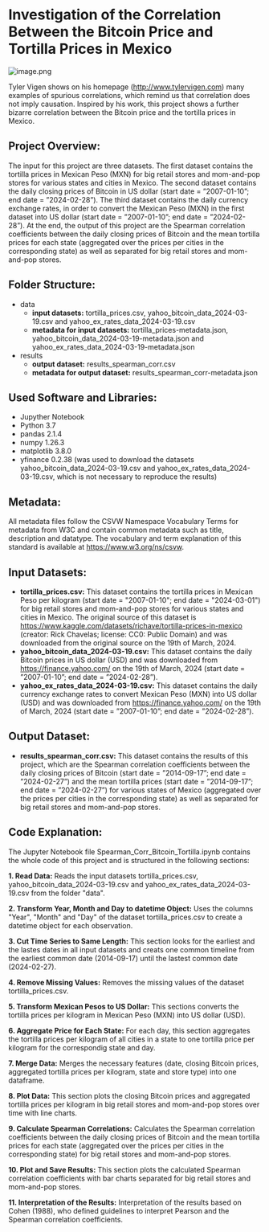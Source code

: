 # Investigation of the Correlation Between the Bitcoin Price and Tortilla Prices in Mexico

![image.png](https://zenodo.org/badge/DOI/10.5281/zenodo.11080415.svg)

Tyler Vigen shows on his homepage (http://www.tylervigen.com) many examples of spurious correlations, which remind us that correlation does not imply causation. Inspired by his work, this project shows a further bizarre correlation between the Bitcoin price and the tortilla prices in Mexico.

## Project Overview:
The input for this project are three datasets. The first dataset contains the tortilla prices in Mexican Peso (MXN) for big retail stores and mom-and-pop stores for various states and cities in Mexico. The second dataset contains the daily closing prices of Bitcoin in US dollar (start date = ”2007-01-10”; end date = ”2024-02-28”). The third dataset contains the daily currency exchange rates, in order to convert the Mexican Peso (MXN) in the first dataset into US dollar (start date = ”2007-01-10”; end date = ”2024-02-28”). At the end, the output of this project are the Spearman correlation coefficients between the daily closing prices of Bitcoin and the mean tortilla prices for each state (aggregated over the prices per cities in the corresponding state) as well as separated for big retail stores and mom-and-pop stores.

## Folder Structure:
* data
  * **input datasets:** tortilla_prices.csv, yahoo_bitcoin_data_2024-03-19.csv and yahoo_ex_rates_data_2024-03-19.csv
  * **metadata for input datasets:** tortilla_prices-metadata.json, yahoo_bitcoin_data_2024-03-19-metadata.json and yahoo_ex_rates_data_2024-03-19-metadata.json
* results
  * **output dataset:** results_spearman_corr.csv
  * **metadata for output dataset:** results_spearman_corr-metadata.json

## Used Software and Libraries:
* Jupyther Notebook
* Python 3.7
* pandas 2.1.4
* numpy 1.26.3
* matplotlib 3.8.0
* yfinance 0.2.38 (was used to download the datasets yahoo_bitcoin_data_2024-03-19.csv and yahoo_ex_rates_data_2024-03-19.csv, which is not necessary to reproduce the results)

## Metadata:
All metadata files follow the CSVW Namespace Vocabulary Terms for metadata from W3C and contain common metadata such as title, description and datatype. The vocabulary and term explanation of this standard is available at https://www.w3.org/ns/csvw.

## Input Datasets:
* **tortilla_prices.csv:** This dataset contains the tortilla prices in Mexican Peso per kilogram (start date = "2007-01-10"; end date = "2024-03-01") for big retail stores and mom-and-pop stores for various states and cities in Mexico. The original source of this dataset is https://www.kaggle.com/datasets/richave/tortilla-prices-in-mexico (creator: Rick Chavelas; license: CC0: Public Domain) and was downloaded from the original source on the 19th of March, 2024.
* **yahoo_bitcoin_data_2024-03-19.csv:** This dataset contains the daily Bitcoin prices in US dollar (USD) and was downloaded from https://finance.yahoo.com/ on the 19th of March, 2024 (start date = ”2007-01-10”; end date = ”2024-02-28”).
* **yahoo_ex_rates_data_2024-03-19.csv:** This dataset contains the daily currency exchange rates to convert Mexican Peso (MXN) into US dollar (USD) and was downloaded from https://finance.yahoo.com/ on the 19th of March, 2024 (start date = ”2007-01-10”; end date = ”2024-02-28”).

## Output Dataset:
* **results_spearman_corr.csv:** This dataset contains the results of this project, which are the Spearman correlation coefficients between the daily closing prices of Bitcoin (start date = ”2014-09-17”; end date = ”2024-02-27”) and the mean tortilla prices (start date = ”2014-09-17”; end date = ”2024-02-27”) for various states of Mexico (aggregated over the prices per cities in the corresponding state) as well as separated for big retail stores and mom-and-pop stores.

## Code Explanation:
The Jupyter Notebook file Spearman_Corr_Bitcoin_Tortilla.ipynb contains the whole code of this project and is structured in the following sections:

**1. Read Data:** Reads the input datasets tortilla_prices.csv, yahoo_bitcoin_data_2024-03-19.csv and yahoo_ex_rates_data_2024-03-19.csv from the folder "data".

**2. Transform Year, Month and Day to datetime Object:** Uses the columns "Year", "Month" and "Day" of the dataset tortilla_prices.csv to create a datetime object for each observation.

**3. Cut Time Series to Same Length:** This section looks for the earliest and the lastes dates in all input datasets and creats one common timeline from the earliest common date (2014-09-17) until the lastest common date (2024-02-27).

**4. Remove Missing Values:** Removes the missing values of the dataset tortilla_prices.csv.

**5. Transform Mexican Pesos to US Dollar:** This sections converts the tortilla prices per kilogram in Mexican Peso (MXN) into US dollar (USD).

**6. Aggregate Price for Each State:** For each day, this section aggregates the tortilla prices per kilogram of all cities in a state to one tortilla price per kilogram for the correspondig state and day.

**7. Merge Data:** Merges the necessary features (date, closing Bitcoin prices, aggregated tortilla prices per kilogram, state and store type) into one dataframe.

**8. Plot Data:** This section plots the closing Bitcoin prices and aggregated tortilla prices per kilogram in big retail stores and mom-and-pop stores over time with line charts.

**9. Calculate Spearman Correlations:** Calculates the Spearman correlation coefficients between the daily closing prices of Bitcoin and the mean tortilla prices for each state (aggregated over the prices per cities in the corresponding state) for big retail stores and mom-and-pop stores.

**10. Plot and Save Results:** This section plots the calculated Spearman correlation coefficients with bar charts separated for big retail stores and mom-and-pop stores.

**11. Interpretation of the Results:** Interpretation of the results based on Cohen (1988), who defined guidelines to interpret Pearson and the Spearman correlation coefficients.


